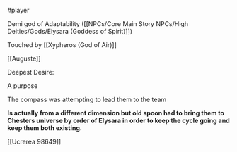 
#player 


Demi god of Adaptability ([[NPCs/Core Main Story NPCs/High Deities/Gods/Elysara (Goddess of Spirit)]])

Touched by [[Xypheros (God of Air)]]



[[Auguste]]



Deepest Desire:

A purpose

The compass was attempting to lead them to the team



**Is actually from a different dimension but old spoon had to bring them to Chesters universe by order of Elysara in order to keep the cycle going and keep them both existing.**



[[Ucrerea 98649]]